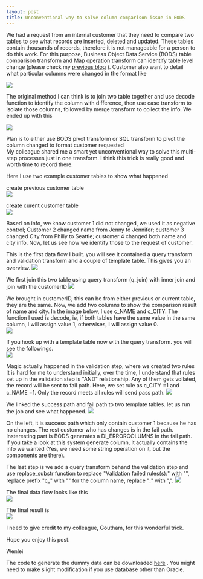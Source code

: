 ```yaml
---
layout: post
title: Unconventional way to solve column comparison issue in BODS
---
```


We had a request from an internal customer that they need to compare two tables to see what records are inserted, deleted and updated.  These tables contain thousands of records, therefore it is not manageable for a person to do this work. For this purpose, Business Object Data Service (BODS) table comparison transform and Map operation transform can identify table level change (please check my <a href="https://wenleicao.github.io/Observe-SAP-Data-Service-CDC-Behavior-Using-Table-Comparison/">previous blog</a> ).  Customer also want to detail what particular columns were changed in the format like

<img src="/images/blog9/format1.PNG" >

The original method I can think is to join two table together and use decode function to identify the column with difference, then use case transform to isolate those columns, followed by merge transform to collect the info.  We ended up with this  

<img src="/images/blog9/format2.PNG" >

Plan is to either use BODS pivot transform or SQL transform to pivot the column changed to format customer requested  
My colleague shared me a smart yet unconventional way to solve this multi-step processes just in one transform. I think this trick is really good and worth time to record there.   

Here I use two example customer tables to show what happened  

create previous customer table  
<img src="/images/blog9/customer_before.PNG" >

create curent customer table  
<img src="/images/blog9/customer_after.PNG" >

Based on info, we know customer 1 did not changed, we used it as negative control; Customer 2 changed name from Jenny to Jennifer; customer 3 changed City from Philly to Seattle; customer 4 changed both name and city info. Now, let us see how we identify those to the request of customer.  

This is the first data flow I built.  you will see it contained a query transform and validation transform and a couple of template table. This gives you an overview. 
<img src="/images/blog9/data_flow.PNG" >

We first join this two table using query transform (q_join) with inner join and join with the customerID
<img src="/images/blog9/join_condition.PNG" >

We brought in customerID, this can be from either previous or current table, they are the same. 
Now, we add two columns to show the comparison result of name and city. In the image below, I use c_NAME and c_CITY. The function I used is decode, ie, if both tables have the same value in the same column, I will assign value 1, otherwises, I will assign value 0.  
<img src="/images/blog9/column_def.PNG" >

If you hook up with a template table now with the query transform. you will see the followings.  
<img src="/images/blog9/middle change.PNG" >

Magic actually happened in the validation step, where we created two rules
It is hard for me to understand initially, over the time, I understand that rules set up in the validation step is "AND" relationship. Any of them gets voilated, the record will be sent to fail path.  Here, we set rule as c_CITY =1 and c_NAME =1. Only the record meets all rules will send pass path.
<img src="/images/blog9/validation.PNG" >


We linked the success path and fail path to two template tables. let us run the job and see what happened.
<img src="/images/blog9/result1.PNG" >

On the left, it is success path which only contain customer 1 because he has no changes. The rest customer who has changes is in the fail path. Insteresting part is BODS generates a DI_ERRORCOLUMNS in the fail path. If you take a look at this system generate column, it actually contains the info we wanted (Yes, we need some string operation on it, but the components are there). 


The last step is we add a query transform behand the validation step and use replace_substr function to replace "Validation failed rules(s):" with "", replace prefix "c_" with "" for the column name,  replace ":" with ",". 
<img src="/images/blog9/reformat_di_errorcolumns.PNG" >

The final data flow looks like this  
<img src="/images/blog9/data_flow2.PNG" >

The final result is   
<img src="/images/blog9/final result.PNG" >

I need to give credit to my colleague, Goutham, for this wonderful trick.

Hope you enjoy this post.

Wenlei  


The code to generate the dummy data can be downloaded <a href="/Files/blog9_code.sql">here</a> .  You might need to make slight modification if you use database other than Oracle.


